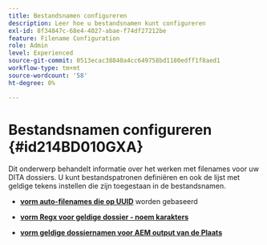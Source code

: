 ```yaml
---
title: Bestandsnamen configureren
description: Leer hoe u bestandsnamen kunt configureren
exl-id: 8f34847c-68e4-4027-abae-f74df27212be
feature: Filename Configuration
role: Admin
level: Experienced
source-git-commit: 0513ecac38840a4cc649758bd1180edff1f8aed1
workflow-type: tm+mt
source-wordcount: '58'
ht-degree: 0%

---
```


# Bestandsnamen configureren {#id214BD010GXA}

Dit onderwerp behandelt informatie over het werken met filenames voor uw DITA dossiers. U kunt bestandspatronen definiëren en ook de lijst met geldige tekens instellen die zijn toegestaan in de bestandsnamen.

- **[vorm auto-filenames die op UUID](conf-auto-uuid-filenames.md)** worden gebaseerd

- **[vorm Regx voor geldige dossier - noem karakters](conf-file-names-valid-regx.md)**

- **[vorm geldige dossiernamen voor AEM output van de Plaats](conf-file-names-valid-regx-aem-site-output.md)**
